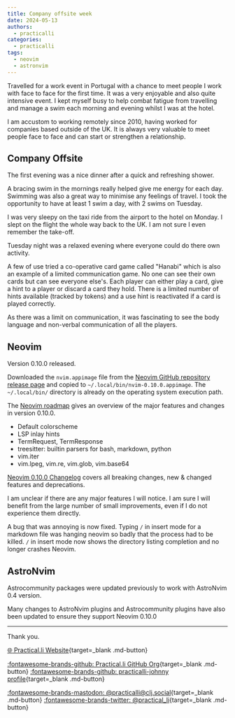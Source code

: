 ```yaml
---
title: Company offsite week
date: 2024-05-13
authors:
  - practicalli
categories:
  - practicalli
tags:
  - neovim
  - astronvim
---
```


Travelled for a work event in Portugal with a chance to meet people I work with face to face for the first time.  It was a very enjoyable and also quite intensive event.  I kept myself busy to help combat fatigue from travelling and manage a swim each morning and evening whilst I was at the hotel.

I am accustom to working remotely since 2010, having worked for companies based outside of the UK.  It is always very valuable to meet people face to face and can start or strengthen a relationship.


<!-- more -->

## Company Offsite

The first evening was a nice dinner after a quick and refreshing shower.

A bracing swim in the mornings really helped give me energy for each day.  Swimming was also a great way to minimise any feelings of travel.  I took the opportunity to have at least 1 swim a day, with 2 swims on Tuesday.

I was very sleepy on the taxi ride from the airport to the hotel on Monday.  I slept on the flight the whole way back to the UK.  I am not sure I even remember the take-off.

Tuesday night was a relaxed evening where everyone could do there own activity.

A few of use tried a co-operative card game called "Hanabi" which is also an example of a limited communication game.  No one can see their own cards but can see everyone else's.  Each player can either play a card, give a hint to a player or discard a card they hold.  There is a limited number of hints available (tracked by tokens) and a use hint is reactivated if a card is played correctly.

As there was a limit on communication, it was fascinating to see the body language and non-verbal communication of all the players.


## Neovim

Version 0.10.0 released.

Downloaded the `nvim.appimage` file from the [Neovim GitHub repository release page](https://github.com/neovim/neovim/releases/tag/v0.10.0) and copied to `~/.local/bin/nvim-0.10.0.appimage`.  The `~/.local/bin/` directory is already on the operating system execution path.

The [Neovim roadmap](https://neovim.io/roadmap/) gives an overview of the major features and changes in version 0.10.0.

- Default colorscheme
- LSP inlay hints
- TermRequest, TermResponse
- treesitter: builtin parsers for bash, markdown, python
- vim.iter
- vim.lpeg, vim.re, vim.glob, vim.base64

[Neovim 0.10.0 Changelog](https://neovim.io/news/) covers all breaking changes, new & changed features and deprecations.

I am unclear if there are any major features I will notice.  I am sure I will benefit from the large number of small improvements, even if I do not experience them directly.

A bug that was annoying is now fixed.  Typing `/` in insert mode for a markdown file was hanging neovim so badly that the process had to be killed.  `/` in insert mode now shows the directory listing completion and no longer crashes Neovim.


## AstroNvim

Astrocommunity packages were updated previously to work with AstroNvim 0.4 version.

Many changes to AstroNvim plugins and Astrocommunity plugins have also been updated to ensure they support Neovim 0.10.0


---
Thank you.

[:globe_with_meridians: Practical.li Website](https://practical.li){target=_blank .md-button}

[:fontawesome-brands-github: Practical.li GitHub Org](https://github.com/practicalli){target=_blank .md-button}
[:fontawesome-brands-github: practicalli-johnny profile](https://github.com/practicalli-johnny){target=_blank .md-button}

[:fontawesome-brands-mastodon: @practicalli@clj.social](https://clj.social/@practicalli){target=_blank .md-button}
[:fontawesome-brands-twitter: @practical_li](https://twitter.com/practcial_li){target=_blank .md-button}
